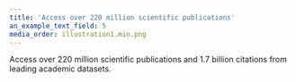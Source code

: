 ```yaml
---
title: 'Access over 220 million scientific publications'
an_example_text_field: 5
media_order: illustration1.min.png
---
```


Access over 220 million scientific publications and 1.7 billion citations from leading academic datasets.